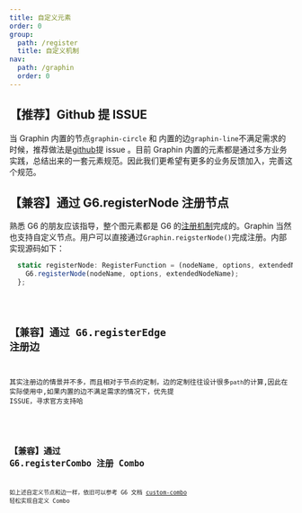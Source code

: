```yaml
---
title: 自定义元素
order: 0
group:
  path: /register
  title: 自定义机制
nav:
  path: /graphin
  order: 0
---
```


## 【推荐】Github 提 ISSUE

当 Graphin 内置的节点`graphin-circle` 和 内置的边`graphin-line`不满足需求的时候，推荐做法是[github](https://github.com/antvis/Graphin/issues)提 issue 。目前 Graphin 内置的元素都是通过多方业务实践，总结出来的一套元素规范。因此我们更希望有更多的业务反馈加入，完善这个规范。

## 【兼容】通过 G6.registerNode 注册节点

熟悉 G6 的朋友应该指导，整个图元素都是 G6 的[注册机制](https://g6.antv.vision/zh/docs/manual/middle/elements/nodes/custom-node)完成的。Graphin 当然也支持自定义节点。用户可以直接通过`Graphin.reigsterNode()`完成注册。内部实现源码如下：

```jsx | pure
  static registerNode: RegisterFunction = (nodeName, options, extendedNodeName) => {
    G6.registerNode(nodeName, options, extendedNodeName);
  };
```

<code src='./register-node.tsx'>

## 【兼容】通过 G6.registerEdge 注册边

其实注册边的情景并不多，而且相对于节点的定制，边的定制往往设计很多`path`的计算,因此在实际使用中,如果内置的边不满足需求的情况下，优先提 ISSUE，寻求官方支持哈

<code src='./register-edge.tsx'>

## 【兼容】通过 G6.registerCombo 注册 Combo

如上述自定义节点和边一样，依旧可以参考 G6 文档 [custom-combo](https://g6.antv.vision/zh/docs/manual/middle/elements/combos/custom-combo) 轻松实现自定义 Combo

